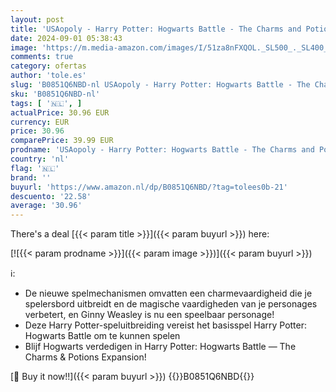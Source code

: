 ```yaml
---
layout: post
title: 'USAopoly - Harry Potter: Hogwarts Battle - The Charms and Potions Expansion - Board Game'
date: 2024-09-01 05:38:43
image: 'https://m.media-amazon.com/images/I/51za8nFXQOL._SL500_._SL400_.jpg'
comments: true
category: ofertas
author: 'tole.es'
slug: 'B0851Q6NBD-nl USAopoly - Harry Potter: Hogwarts Battle - The Charms and...'
sku: 'B0851Q6NBD-nl'
tags: [ '🇳🇱', ]
actualPrice: 30.96 EUR
currency: EUR
price: 30.96
comparePrice: 39.99 EUR
prodname: 'USAopoly - Harry Potter: Hogwarts Battle - The Charms and Potions Expansion - Board Game'
country: 'nl'
flag: '🇳🇱'
brand: ''
buyurl: 'https://www.amazon.nl/dp/B0851Q6NBD/?tag=tolees0b-21'
descuento: '22.58'
average: '30.96'
---
```


There's a deal [{{< param title >}}]({{< param buyurl >}})  here:

[![{{< param prodname >}}]({{< param image >}})]({{< param buyurl >}})

ℹ️:

- De nieuwe spelmechanismen omvatten een charmevaardigheid die je spelersbord uitbreidt en de magische vaardigheden van je personages verbetert, en Ginny Weasley is nu een speelbaar personage!
- Deze Harry Potter-speluitbreiding vereist het basisspel Harry Potter: Hogwarts Battle om te kunnen spelen
- Blijf Hogwarts verdedigen in Harry Potter: Hogwarts Battle — The Charms & Potions Expansion!

[🛒 Buy it now!!]({{< param buyurl >}})
{{<world>}}B0851Q6NBD{{</world>}}
